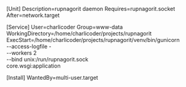 <!-- $ sudo nano /etc/systemd/system/rupnagorit.service -->

[Unit]
Description=rupnagorit daemon
Requires=rupnagorit.socket
After=network.target

[Service]
User=charlicoder
Group=www-data
WorkingDirectory=/home/charlicoder/projects/rupnagorit
ExecStart=/home/charlicoder/projects/rupnagorit/venv/bin/gunicorn \
          --access-logfile - \
          --workers 2 \
          --bind unix:/run/rupnagorit.sock \
          core.wsgi:application

[Install]
WantedBy=multi-user.target
